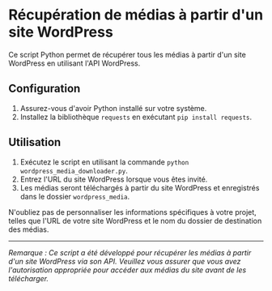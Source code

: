 # Récupération de médias à partir d'un site WordPress

Ce script Python permet de récupérer tous les médias à partir d'un site WordPress en utilisant l'API WordPress.

## Configuration

1. Assurez-vous d'avoir Python installé sur votre système.
2. Installez la bibliothèque `requests` en exécutant `pip install requests`.

## Utilisation

1. Exécutez le script en utilisant la commande `python wordpress_media_downloader.py`.
2. Entrez l'URL du site WordPress lorsque vous êtes invité.
3. Les médias seront téléchargés à partir du site WordPress et enregistrés dans le dossier `wordpress_media`.

N'oubliez pas de personnaliser les informations spécifiques à votre projet, telles que l'URL de votre site WordPress et le nom du dossier de destination des médias.

---

*Remarque : Ce script a été développé pour récupérer les médias à partir d'un site WordPress via son API. Veuillez vous assurer que vous avez l'autorisation appropriée pour accéder aux médias du site avant de les télécharger.*
